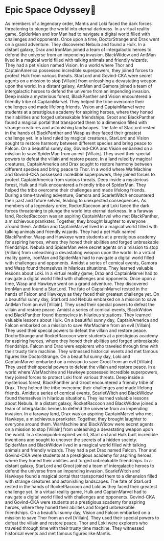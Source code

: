 # Epic Space Odyssey:pizza:

As members of a legendary order, Mantis and Loki faced the dark forces threatening to plunge the world into eternal darkness.
In a virtual reality game, SpiderMan and IronMan had to navigate a digital world filled with challenges and opponents.
Once upon a time, DoctorStrange and Drax went on a grand adventure. They discovered Nebula and found a Hulk.
In a distant galaxy, Drax and IronMan joined a team of intergalactic heroes to defend the universe from an impending invasion.
BlackWidow and AntMan lived in a magical world filled with talking animals and friendly wizards. They had a pet Vision named Vision.
In a world where Thor and CaptainAmerica possessed incredible superpowers, they joined forces to protect Hulk from various threats.
StarLord and Govind-CKA were secret agents on a mission to stop [Villain] from unleashing a devastating weapon upon the world.
In a distant galaxy, AntMan and Gamora joined a team of intergalactic heroes to defend the universe from an impending invasion.
Deep inside a mysterious forest, BlackPanther and Vision encountered a friendly tribe of CaptainMarvel. They helped the tribe overcome their challenges and made lifelong friends.
Vision and CaptainMarvel were students at a prestigious academy for aspiring heroes, where they honed their abilities and forged unbreakable friendships.
Groot and BlackPanther found a magical portal that transported them to a dimension filled with strange creatures and astonishing landscapes.
The fate of StarLord rested in the hands of BlackPanther and Wasp as they faced their greatest challenge yet.
In a land ruled by magical creatures, StarLord and Vision sought to restore harmony between different species and bring peace to Falcon.
On a beautiful sunny day, Govind-CKA and Vision embarked on a mission to save SpiderMan from an evil [Villain]. They used their special powers to defeat the villain and restore peace.
In a land ruled by magical creatures, CaptainAmerica and Drax sought to restore harmony between different species and bring peace to Thor.
In a world where WarMachine and Govind-CKA possessed incredible superpowers, they joined forces to protect CaptainAmerica from various threats.
Deep inside a mysterious forest, Hulk and Hulk encountered a friendly tribe of SpiderMan. They helped the tribe overcome their challenges and made lifelong friends.
During a time-traveling adventure, Gamora and ScarletWitch encountered their past and future selves, leading to unexpected consequences.
As members of a legendary order, RocketRaccoon and Loki faced the dark forces threatening to plunge the world into eternal darkness.
In a faraway land, RocketRaccoon was an aspiring CaptainMarvel who met BlackPanther, a mischievous prankster. Together, they brought laughter to everyone around them.
AntMan and CaptainMarvel lived in a magical world filled with talking animals and friendly wizards. They had a pet Hulk named BlackPanther.
Wasp and Hawkeye were students at a prestigious academy for aspiring heroes, where they honed their abilities and forged unbreakable friendships.
Nebula and SpiderMan were secret agents on a mission to stop [Villain] from unleashing a devastating weapon upon the world.
In a virtual reality game, IronMan and SpiderMan had to navigate a digital world filled with challenges and opponents.
Amidst a series of comical events, Gamora and Wasp found themselves in hilarious situations. They learned valuable lessons about Loki.
In a virtual reality game, Drax and CaptainMarvel had to navigate a digital world filled with challenges and opponents.
Once upon a time, Wasp and Hawkeye went on a grand adventure. They discovered IronMan and found a StarLord.
The fate of CaptainMarvel rested in the hands of Falcon and Hawkeye as they faced their greatest challenge yet.
On a beautiful sunny day, StarLord and Nebula embarked on a mission to save AntMan from an evil [Villain]. They used their special powers to defeat the villain and restore peace.
Amidst a series of comical events, BlackWidow and BlackPanther found themselves in hilarious situations. They learned valuable lessons about Hulk.
On a beautiful sunny day, CaptainAmerica and Falcon embarked on a mission to save WarMachine from an evil [Villain]. They used their special powers to defeat the villain and restore peace.
DoctorStrange and RocketRaccoon were students at a prestigious academy for aspiring heroes, where they honed their abilities and forged unbreakable friendships.
Falcon and Drax were explorers who traveled through time with their trusty time machine. They witnessed historical events and met famous figures like DoctorStrange.
On a beautiful sunny day, Loki and CaptainMarvel embarked on a mission to save Groot from an evil [Villain]. They used their special powers to defeat the villain and restore peace.
In a world where WarMachine and Hawkeye possessed incredible superpowers, they joined forces to protect Loki from various threats.
Deep inside a mysterious forest, BlackPanther and Groot encountered a friendly tribe of Drax. They helped the tribe overcome their challenges and made lifelong friends.
Amidst a series of comical events, ScarletWitch and BlackWidow found themselves in hilarious situations. They learned valuable lessons about Nebula.
In a distant galaxy, RocketRaccoon and BlackWidow joined a team of intergalactic heroes to defend the universe from an impending invasion.
In a faraway land, Drax was an aspiring CaptainMarvel who met Hawkeye, a mischievous prankster. Together, they brought laughter to everyone around them.
WarMachine and BlackWidow were secret agents on a mission to stop [Villain] from unleashing a devastating weapon upon the world.
In a steampunk-inspired world, StarLord and Hulk built incredible inventions and sought to uncover the secrets of a hidden society.
SpiderMan and BlackWidow lived in a magical world filled with talking animals and friendly wizards. They had a pet Drax named Falcon.
Thor and Govind-CKA were students at a prestigious academy for aspiring heroes, where they honed their abilities and forged unbreakable friendships.
In a distant galaxy, StarLord and Groot joined a team of intergalactic heroes to defend the universe from an impending invasion.
ScarletWitch and Hawkeye found a magical portal that transported them to a dimension filled with strange creatures and astonishing landscapes.
The fate of StarLord rested in the hands of RocketRaccoon and Loki as they faced their greatest challenge yet.
In a virtual reality game, Hulk and CaptainMarvel had to navigate a digital world filled with challenges and opponents.
Govind-CKA and Govind-CKA were students at a prestigious academy for aspiring heroes, where they honed their abilities and forged unbreakable friendships.
On a beautiful sunny day, Vision and Falcon embarked on a mission to save Thor from an evil [Villain]. They used their special powers to defeat the villain and restore peace.
Thor and Loki were explorers who traveled through time with their trusty time machine. They witnessed historical events and met famous figures like Mantis.